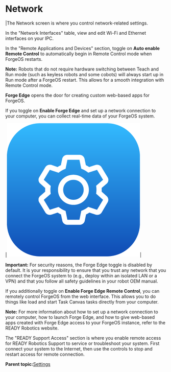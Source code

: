 # Network

|The Network screen is where you control network-related settings.

 In the "Network Interfaces" table, view and edit Wi-Fi and Ethernet interfaces on your IPC.

 In the "Remote Applications and Devices" section, toggle on **Auto enable Remote Control** to automatically begin in Remote Control mode when ForgeOS restarts.

 **Note:** Robots that do not require hardware switching between Teach and Run mode \(such as keyless robots and some cobots\) will always start up in Run mode after a ForgeOS restart. This allows for a smooth integration with Remote Control mode.

 **Forge Edge** opens the door for creating custom web-based apps for ForgeOS.

 If you toggle on **Enable Forge Edge** and set up a network connection to your computer, you can collect real-time data of your ForgeOS system.

|![](../Images/Settings/Settings-Icon.png)|

**Important:** For security reasons, the Forge Edge toggle is disabled by default. It is your responsibility to ensure that you trust any network that you connect the ForgeOS system to \(e.g., deploy within an isolated LAN or a VPN\) and that you follow all safety guidelines in your robot OEM manual.

If you additionally toggle on **Enable Forge Edge Remote Control**, you can remotely control ForgeOS from the web interface. This allows you to do things like load and start Task Canvas tasks directly from your computer.

**Note:** For more information about how to set up a network connection to your computer, how to launch Forge Edge, and how to give web-based apps created with Forge Edge access to your ForgeOS instance, refer to the READY Robotics website.

The "READY Support Access" section is where you enable remote access for READY Robotics Support to service or troubleshoot your system. First connect your system to the Internet, then use the controls to stop and restart access for remote connection.

**Parent topic:**[Settings](../Settings/SettingsOverview.md)

